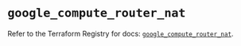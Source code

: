 # `google_compute_router_nat`

Refer to the Terraform Registry for docs: [`google_compute_router_nat`](https://registry.terraform.io/providers/hashicorp/google/6.49.1/docs/resources/compute_router_nat).
